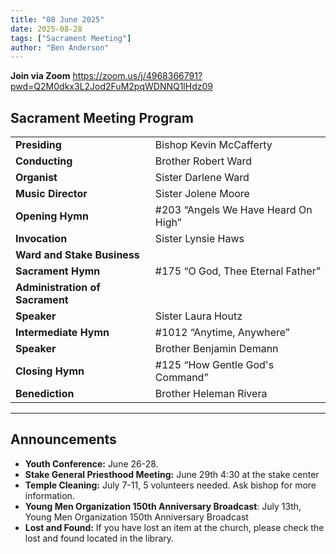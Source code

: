 ```yaml
---
title: "08 June 2025"
date: 2025-08-28
tags: ["Sacrament Meeting"]
author: "Ben Anderson"
---
```


**Join via Zoom**
<https://zoom.us/j/4968366791?pwd=Q2M0dkx3L2Jod2FuM2pqWDNNQ1lHdz09>

## Sacrament Meeting Program

|                                 |                                     |
| ------------------------------- | ----------------------------------- |
| **Presiding**                   | Bishop Kevin McCafferty             |
| **Conducting**                  | Brother Robert Ward                 |
| **Organist**                    | Sister Darlene Ward                 |
| **Music Director**              | Sister Jolene Moore                 |
| **Opening Hymn**                | #203 “Angels We Have Heard On High” |
| **Invocation**                  | Sister Lynsie Haws                  |
| **Ward and Stake Business**     |                                     |
| **Sacrament Hymn**              | #175 “O God, Thee Eternal Father”   |
| **Administration of Sacrament** |                                     |
| **Speaker**                     | Sister Laura Houtz                  |
| **Intermediate Hymn**           | #1012 “Anytime, Anywhere”           |
| **Speaker**                     | Brother Benjamin Demann             |
| **Closing Hymn**                | #125 “How Gentle God's Command”     |
| **Benediction**                 | Brother Heleman Rivera              |

---

## Announcements

- **Youth Conference:** June 26-28.
- **Stake General Priesthood Meeting:** June 29th 4:30 at the stake center
- **Temple Cleaning:** July 7-11, 5 volunteers needed. Ask bishop for more information.
- **Young Men Organization 150th Anniversary Broadcast**: July 13th, Young Men Organization 150th Anniversary Broadcast
- **Lost and Found:** If you have lost an item at the church, please check the lost and found located in the library.
